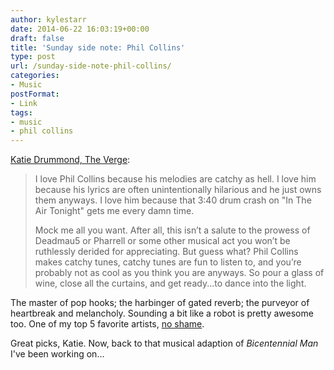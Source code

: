 ```yaml
---
author: kylestarr
date: 2014-06-22 16:03:19+00:00
draft: false
title: 'Sunday side note: Phil Collins'
type: post
url: /sunday-side-note-phil-collins/
categories:
- Music
postFormat:
- Link
tags:
- music
- phil collins
---
```


[Katie Drummond, The Verge](http://theverge.com/2014/6/21/5828534/the-verge-playlist-phil-collins):


<blockquote>I love Phil Collins because his melodies are catchy as hell. I love him because his lyrics are often unintentionally hilarious and he just owns them anyways. I love him because that 3:40 drum crash on "In The Air Tonight" gets me every damn time.

Mock me all you want. After all, this isn’t a salute to the prowess of Deadmau5 or Pharrell or some other musical act you won’t be ruthlessly derided for appreciating. But guess what? Phil Collins makes catchy tunes, catchy tunes are fun to listen to, and you’re probably not as cool as you think you are anyways. So pour a glass of wine, close all the curtains, and get ready...to dance into the light.</blockquote>


The master of pop hooks; the harbinger of gated reverb; the purveyor of heartbreak and melancholy. Sounding a bit like a robot is pretty awesome too. One of my top 5 favorite artists, [no shame](http://www.npr.org/event/music/317356054/phil-collins-performed-in-the-air-tonight-with-sons-middle-school-band).

Great picks, Katie. Now, back to that musical adaption of _Bicentennial Man_ I've been working on...
